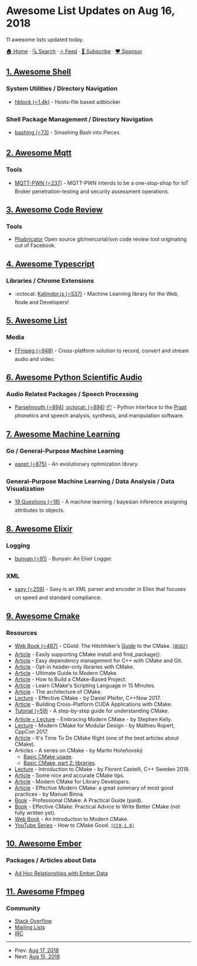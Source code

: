 # Awesome List Updates on Aug 16, 2018

11 awesome lists updated today.

[🏠 Home](/README.md) · [🔍 Search](https://www.trackawesomelist.com/search/) · [🔥 Feed](https://www.trackawesomelist.com/rss.xml) · [📮 Subscribe](https://trackawesomelist.us17.list-manage.com/subscribe?u=d2f0117aa829c83a63ec63c2f&id=36a103854c) · [❤️  Sponsor](https://github.com/sponsors/theowenyoung)



## [1. Awesome Shell](/content/alebcay/awesome-shell/README.md)

### System Utilities / Directory Navigation

*   [hblock (⭐1.4k)](https://github.com/hectorm/hblock) - Hosts-file based adblocker

### Shell Package Management / Directory Navigation

*   [bashing (⭐73)](https://github.com/xsc/bashing) - Smashing Bash into Pieces

## [2. Awesome Mqtt](/content/hobbyquaker/awesome-mqtt/README.md)

### Tools

*   [MQTT-PWN (⭐237)](https://github.com/akamai-threat-research/mqtt-pwn) - MQTT-PWN intends to be a one-stop-shop for IoT Broker penetration-testing and security assessment operations.

## [3. Awesome Code Review](/content/joho/awesome-code-review/README.md)

### Tools

*   [Phabricator](https://www.phacility.com/phabricator/) Open source git/mercurial/svn code review tool originating out of Facebook.

## [4. Awesome Typescript](/content/dzharii/awesome-typescript/README.md)

### Libraries / Chrome Extensions

*   :octocat: [Kalimdor.js (⭐537)](https://github.com/JasonShin/kalimdorjs) - Machine Learning library for the Web, Node and Developers!

## [5. Awesome List](/content/sindresorhus/awesome/README.md)

### Media

*   [FFmpeg (⭐948)](https://github.com/transitive-bullshit/awesome-ffmpeg#readme) - Cross-platform solution to record, convert and stream audio and video.

## [6. Awesome Python Scientific Audio](/content/faroit/awesome-python-scientific-audio/README.md)

### Audio Related Packages / Speech Processing

*   [Parselmouth (⭐894)](https://github.com/YannickJadoul/Parselmouth) [:octocat: (⭐894)](https://github.com/YannickJadoul/Parselmouth) [:package:](https://pypi.org/project/praat-parselmouth/) - Python interface to the [Praat](http://www.praat.org) phonetics and speech analysis, synthesis, and manipulation software.

## [7. Awesome Machine Learning](/content/josephmisiti/awesome-machine-learning/README.md)

### Go / General-Purpose Machine Learning

*   [eaopt (⭐875)](https://github.com/MaxHalford/eaopt) - An evolutionary optimization library.

### General-Purpose Machine Learning / Data Analysis / Data Visualization

*   [19 Questions (⭐18)](https://github.com/fulldecent/19-questions) - A machine learning / bayesian inference assigning attributes to objects.

## [8. Awesome Elixir](/content/h4cc/awesome-elixir/README.md)

### Logging

*   [bunyan (⭐91)](https://github.com/bunyan-logger/bunyan) - Bunyan: An Elixir Logger.

### XML

*   [saxy (⭐259)](https://github.com/qcam/saxy) - Saxy is an XML parser and encoder in Elixir that focuses on speed and standard compliance.

## [9. Awesome Cmake](/content/onqtam/awesome-cmake/README.md)

### Resources

*   [Web Book (⭐487)](https://github.com/ruslo/CGold) - CGold: The Hitchhiker’s [Guide](https://cgold.readthedocs.io) to the CMake. [`[BSD2]`](https://opensource.org/licenses/BSD-2-Clause)
*   [Article](http://foonathan.net/blog/2016/03/03/cmake-install.html) - Easily supporting CMake install and find\_package().
*   [Article](http://foonathan.net/blog/2016/07/07/cmake-dependency-handling.html) - Easy dependency management for C++ with CMake and Git.
*   [Article](https://steveire.wordpress.com/2016/08/09/opt-in-header-only-libraries-with-cmake/) - Opt-in header-only libraries with CMake.
*   [Article](https://rix0r.nl/blog/2015/08/13/cmake-guide/) - Ultimate Guide to Modern CMake.
*   [Article](http://preshing.com/20170511/how-to-build-a-cmake-based-project/) - How to Build a CMake-Based Project.
*   [Article](http://preshing.com/20170522/learn-cmakes-scripting-language-in-15-minutes/) - Learn CMake's Scripting Language in 15 Minutes.
*   [Article](http://aosabook.org/en/cmake.html) - The architecture of CMake.
*   [Lecture](https://www.youtube.com/watch?v=bsXLMQ6WgIk) - Effective CMake - by Daniel Pfeifer, C++Now 2017.
*   [Article](https://devblogs.nvidia.com/parallelforall/building-cuda-applications-cmake/) - Building Cross-Platform CUDA Applications with CMake.
*   [Tutorial (⭐59)](https://github.com/Wigner-GPU-Lab/Teaching/tree/master/CMake) - A step-by-step guide for understanding CMake.
*   [Article + Lecture](https://steveire.wordpress.com/2017/11/05/embracing-modern-cmake/) - Embracing Modern CMake - by Stephen Kelly.
*   [Lecture](https://www.youtube.com/watch?v=eC9-iRN2b04) - Modern CMake for Modular Design - by Mathieu Ropert, CppCon 2017.
*   [Article](https://pabloariasal.github.io/2018/02/19/its-time-to-do-cmake-right/) - It's Time To Do CMake Right (one of the best articles about CMake).
*   Articles - A series on CMake - by Martin Hořeňovský
    *   [Basic CMake usage](https://codingnest.com/basic-cmake/).
    *   [Basic CMake, part 2: libraries](https://codingnest.com/basic-cmake-part-2/).
*   [Lecture](https://www.youtube.com/watch?v=jt3meXdP-QI) - Introduction to CMake - by Florent Castelli, C++ Sweden 2018.
*   [Article](http://bastian.rieck.me/blog/posts/2018/cmake_tips/) - Some nice and accurate CMake tips.
*   [Article](http://unclejimbo.github.io/2018/06/08/Modern-CMake-for-Library-Developers/) - Modern CMake for Library Developers.
*   [Article](https://gist.github.com/mbinna/c61dbb39bca0e4fb7d1f73b0d66a4fd1) - Effective Modern CMake: a great summary of most good practices - by Manuel Binna.
*   [Book](https://crascit.com/professional-cmake/) - Professional CMake: A Practical Guide (paid).
*   [Book](https://leanpub.com/effective-cmake) - Effective CMake: Practical Advice to Write Better CMake (not fully written yet).
*   [Web Book](https://cliutils.gitlab.io/modern-cmake/) - An Introduction to Modern CMake.
*   [YouTube Series](https://vector-of-bool.github.io/2018/08/12/cmake-good.html) - How to CMake Good. [`[CC0-1.0]`](https://creativecommons.org/publicdomain/zero/1.0/)

## [10. Awesome Ember](/content/ember-community-russia/awesome-ember/README.md)

### Packages / Articles about Data

*   [Ad Hoc Relationships with Ember Data](https://shipshape.io/blog/ad-hoc-relationships-with-ember-data/)

## [11. Awesome Ffmpeg](/content/transitive-bullshit/awesome-ffmpeg/README.md)

### Community

*   [Stack Overflow](https://superuser.com/questions/tagged/ffmpeg)
*   [Mailing Lists](https://www.ffmpeg.org/contact.html#MailingLists)
*   [IRC](https://www.ffmpeg.org/contact.html#IRCChannels)

---

- Prev: [Aug 17, 2018](/content/2018/08/17/README.md)
- Next: [Aug 15, 2018](/content/2018/08/15/README.md)